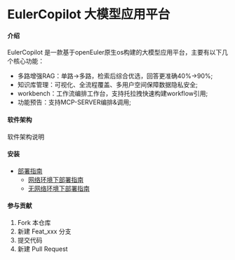 # EulerCopilot 大模型应用平台

#### 介绍

EulerCopilot 是一款基于openEuler原生os构建的大模型应用平台，主要有以下几个核心功能：

- 多路增强RAG：单路->多路，检索后综合优选，回答更准确40%->90%;
- 知识库管理：可视化、全流程覆盖、多用户空间保障数据隐私安全;
- workbench：工作流编排工作台，支持托拉拽快速构建workflow引用;
- 功能预告：支持MCP-SERVER编排&调用;

#### 软件架构
软件架构说明


#### 安装

- [部署指南](./docs/user-guide/部署指南)
  - [网络环境下部署指南](./docs/user-guide/部署指南/网络环境下部署指南.md)
  - [无网络环境下部署指南](./docs/user-guide/部署指南/无网络环境下部署指南.md)


#### 参与贡献

1.  Fork 本仓库
2.  新建 Feat_xxx 分支
3.  提交代码
4.  新建 Pull Request
